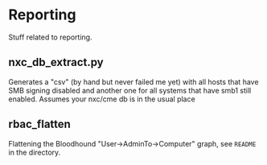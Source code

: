 # Reporting

Stuff related to reporting.

## nxc_db_extract.py

Generates a "csv" (by hand but never failed me yet) with all hosts that have SMB signing disabled and another one for all systems that have smb1 still enabled. Assumes your nxc/cme db is in the usual place

## rbac_flatten

Flattening the Bloodhound "User->AdminTo->Computer" graph, see `README` in the directory.
